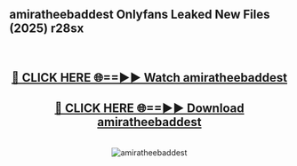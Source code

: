 <h2>amiratheebaddest Onlyfans Leaked New Files (2025) r28sx</h2>
<br>
<div align="center">
<h2><a href="https://mediafiles.top/amiratheebaddest&ref=git" rel="nofollow">🔴 CLICK HERE 🌐==►► Watch amiratheebaddest</a></h2>
<h2><a href="https://mediafiles.top/amiratheebaddest&ref=git" rel="nofollow">🔴 CLICK HERE 🌐==►► Download amiratheebaddest</a></h2>
<br>
<a href="https://mediafiles.top/amiratheebaddest&ref=git" rel="nofollow" data-target="animated-image.originalLink"><img src="https://i.ibb.co.com/xMMVF88/686577567.gif" alt="amiratheebaddest" style="max-width: 100%; display: inline-block;" data-target="animated-image.originalImage"></a>
</div>
<br>
<br>